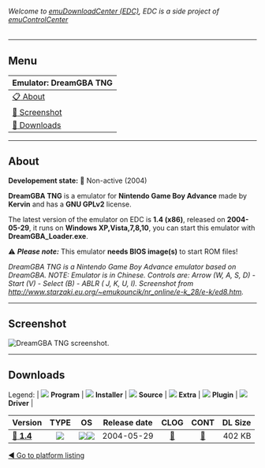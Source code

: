 ###### Welcome to [emuDownloadCenter (EDC)](https://github.com/PhoenixInteractiveNL/emuDownloadCenter/wiki/), EDC is a side project of [emuControlCenter](https://github.com/PhoenixInteractiveNL/emuControlCenter/wiki/)
***
## Menu
| **Emulator: DreamGBA TNG** |
|:---------|
| [:clipboard: About](#about) |
| [:sunrise: Screenshot](#screenshot) |
| [:floppy_disk: Downloads](#downloads) |
***
## About
**Developement state:** :red_circle: Non-active (2004)

**DreamGBA TNG** is a emulator for **Nintendo Game Boy Advance** made by **Kervin** and has a **GNU GPLv2** license.

The latest version of the emulator on EDC is **1.4 (x86)**, released on **2004-05-29**, it runs on **Windows XP,Vista,7,8,10**, you can start this emulator with **DreamGBA_Loader.exe**.

:warning: _**Please note:**_ This emulator **needs BIOS image(s)** to start ROM files!

_DreamGBA TNG is a Nintendo Game Boy Advance emulator based on DreamGBA. NOTE: Emulator is in Chinese. Controls are: Arrow (W, A, S, D) - Start (V) - Select (B) - ABLR ( J, K, U, I). Screenshot from http://www.starzaki.eu.org/~emukouncik/nr_online/e-k_28/e-k/ed8.htm._
***
## Screenshot
![](https://raw.githubusercontent.com/PhoenixInteractiveNL/emuDownloadCenter/master/hooks/dreamgbatng/emulator_screen_01.jpg "DreamGBA TNG screenshot.")
***
## Downloads
Legend:
| ![](https://raw.githubusercontent.com/wiki/PhoenixInteractiveNL/emuDownloadCenter/images_misc/icon_program_24.png) **Program** | 
![](https://raw.githubusercontent.com/wiki/PhoenixInteractiveNL/emuDownloadCenter/images_misc/icon_installer_24.png) **Installer** | 
![](https://raw.githubusercontent.com/wiki/PhoenixInteractiveNL/emuDownloadCenter/images_misc/icon_source_code_24.png) **Source** | 
![](https://raw.githubusercontent.com/wiki/PhoenixInteractiveNL/emuDownloadCenter/images_misc/icon_extra_24.png) **Extra** | 
![](https://raw.githubusercontent.com/wiki/PhoenixInteractiveNL/emuDownloadCenter/images_misc/icon_plugin_24.png) **Plugin** | 
![](https://raw.githubusercontent.com/wiki/PhoenixInteractiveNL/emuDownloadCenter/images_misc/icon_driver_24.png) **Driver** | 
 
| Version | TYPE | OS | Release date | CLOG | CONT | DL Size |
|:--------|:----:|:--:|:------------:|:----:|:----:|--------:|
| [:floppy_disk: **1.4**](https://github.com/PhoenixInteractiveNL/edc-repo0007/raw/master/dreamgbatng/1.4.7z) | ![](https://raw.githubusercontent.com/wiki/PhoenixInteractiveNL/emuDownloadCenter/images_misc/icon_program_24.png) | ![](https://raw.githubusercontent.com/wiki/PhoenixInteractiveNL/emuDownloadCenter/images_misc/logo_windows_24.png)![](https://raw.githubusercontent.com/wiki/PhoenixInteractiveNL/emuDownloadCenter/images_misc/icon_32-bit_24.png) | 2004-05-29 | [:page_facing_up:](https://github.com/PhoenixInteractiveNL/edc-repo0007/blob/master/dreamgbatng/1.4_changelog.txt) | [:mag_right:](https://github.com/PhoenixInteractiveNL/edc-repo0007/blob/master/dreamgbatng/1.4_contents.txt) | 402 KB |

[:arrow_backward: Go to platform listing](https://github.com/PhoenixInteractiveNL/emuDownloadCenter/wiki/EDC-Platform-List)
